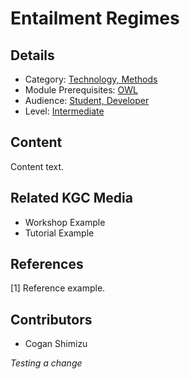 # Entailment Regimes
## Details
* Category: [Technology, Methods](../categories/Technology,_Methods.md)
* Module Prerequisites: [OWL](../modules/OWL.md)
* Audience: [Student, Developer](../audiences/Student,_Developer.md)
* Level: [Intermediate](../levels/Intermediate.md)

## Content
Content text.

## Related KGC Media
* Workshop Example
* Tutorial Example

## References
[1] Reference example.

## Contributors
* Cogan Shimizu

*Testing a change* 
